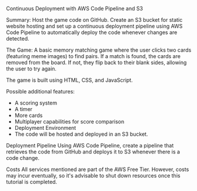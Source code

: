 Continuous Deployment with AWS Code Pipeline and S3

Summary:
Host the game code on GitHub. Create an S3 bucket for static website hosting and set up a continuous deployment pipeline using AWS Code Pipeline to automatically deploy the code whenever changes are detected.

The Game:
A basic memory matching game where the user clicks two cards (featuring meme images) to find pairs. If a match is found, the cards are removed from the board. If not, they flip back to their blank sides, allowing the user to try again.

The game is built using HTML, CSS, and JavaScript.

Possible additional features:

- A scoring system
- A timer
- More cards
- Multiplayer capabilities for score comparison
- Deployment Environment
- The code will be hosted and deployed in an S3 bucket.

Deployment Pipeline
Using AWS Code Pipeline, create a pipeline that retrieves the code from GitHub and deploys it to S3 whenever there is a code change.

Costs
All services mentioned are part of the AWS Free Tier. However, costs may incur eventually, so it's advisable to shut down resources once this tutorial is completed.

